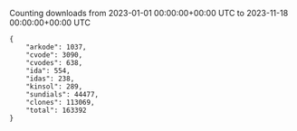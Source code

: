 
Counting downloads from 2023-01-01 00:00:00+00:00 UTC to 2023-11-18 00:00:00+00:00 UTC

```
{
    "arkode": 1037,
    "cvode": 3090,
    "cvodes": 638,
    "ida": 554,
    "idas": 238,
    "kinsol": 289,
    "sundials": 44477,
    "clones": 113069,
    "total": 163392
}
```
